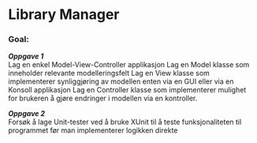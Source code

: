 # Library Manager

### Goal:

**_Oppgave 1_**  
Lag en enkel Model-View-Controller applikasjon
Lag en Model klasse som inneholder relevante modelleringsfelt
Lag en View klasse som implementerer synliggjøring av modellen enten via en GUI eller via en Konsoll applikasjon
Lag en Controller klasse som implementerer mulighet for brukeren å gjøre endringer i modellen via en kontroller.

**_Oppgave 2_**  
Forsøk å lage Unit-tester ved å bruke XUnit til å teste funksjonaliteten til programmet før man implementerer logikken direkte
